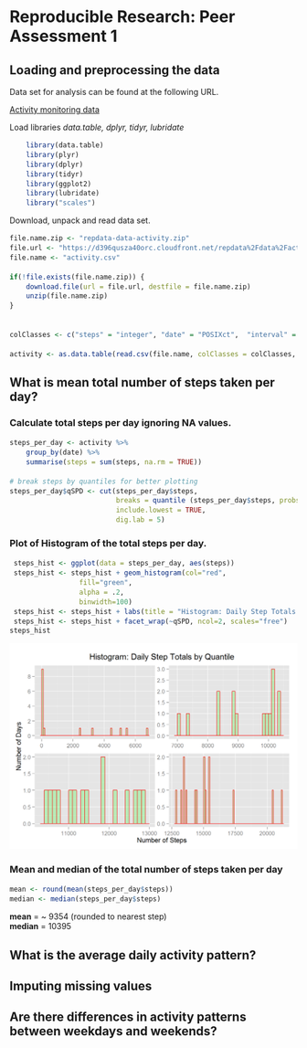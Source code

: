 # Reproducible Research: Peer Assessment 1


## Loading and preprocessing the data

Data set for analysis can be found at the following URL.  

[Activity monitoring data](https://d396qusza40orc.cloudfront.net/repdata%2Fdata%2Factivity.zip)

Load libraries _data.table, dplyr, tidyr, lubridate_


```r
    library(data.table)
    library(plyr)
    library(dplyr)
    library(tidyr)
    library(ggplot2)
    library(lubridate)
    library("scales")
```

Download, unpack and read data set.


```r
file.name.zip <- "repdata-data-activity.zip"
file.url <- "https://d396qusza40orc.cloudfront.net/repdata%2Fdata%2Factivity.zip"
file.name <- "activity.csv"

if(!file.exists(file.name.zip)) {
    download.file(url = file.url, destfile = file.name.zip)
    unzip(file.name.zip)
}


colClasses <- c("steps" = "integer", "date" = "POSIXct",  "interval" = "integer")

activity <- as.data.table(read.csv(file.name, colClasses = colClasses, stringsAsFactors=FALSE))
```

## What is mean total number of steps taken per day?

### Calculate total steps per day ignoring NA values.  


```r
steps_per_day <- activity %>% 
    group_by(date) %>% 
    summarise(steps = sum(steps, na.rm = TRUE))

# break steps by quantiles for better plotting
steps_per_day$qSPD <- cut(steps_per_day$steps, 
                          breaks = quantile (steps_per_day$steps, probs = c(0, .25, .50, .75, 1)), 
                          include.lowest = TRUE,
                          dig.lab = 5)
```

### Plot of Histogram of the total steps per day. 


```r
 steps_hist <- ggplot(data = steps_per_day, aes(steps))
 steps_hist <- steps_hist + geom_histogram(col="red", 
                 fill="green", 
                 alpha = .2,
                 binwidth=100)
 steps_hist <- steps_hist + labs(title = "Histogram: Daily Step Totals by Quantile", x = "Number of Steps", y = "Number of Days")
 steps_hist <- steps_hist + facet_wrap(~qSPD, ncol=2, scales="free")
steps_hist
```

![](PA1_template_files/figure-html/unnamed-chunk-4-1.png) 

### Mean and median of the total number of steps taken per day


```r
mean <- round(mean(steps_per_day$steps))
median <- median(steps_per_day$steps)
```

**mean** = ~ 9354 (rounded to nearest step)  
**median** = 10395  



## What is the average daily activity pattern?



## Imputing missing values



## Are there differences in activity patterns between weekdays and weekends?
